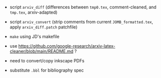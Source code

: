* script `arxiv_diff` (differences between `tmp0.tex`, comment-cleaned, and `tmp.tex`, arxiv-adapted)
* script `arxiv_convert` (strip comments from current `JOMB_formatted.tex`, apply `arxiv_diff.patch` patchfile)
* `make` using JD's makefile

* use https://github.com/google-research/arxiv-latex-cleaner/blob/main/README.md ?

* need to convert/copy inkscape PDFs
* substitute `.bbl` for bibliography spec
